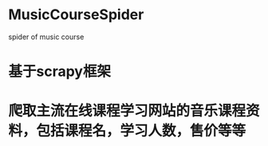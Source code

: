 # MusicCourseSpider
spider of music course                                     

# 基于scrapy框架
# 爬取主流在线课程学习网站的音乐课程资料，包括课程名，学习人数，售价等等
